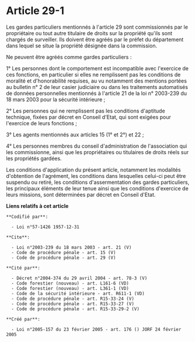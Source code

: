 # Article 29-1

Les gardes particuliers mentionnés à l'article 29 sont commissionnés par le propriétaire ou tout autre titulaire de droits
sur la propriété qu'ils sont chargés de surveiller. Ils doivent être agréés par le préfet du département dans lequel se situe
la propriété désignée dans la commission. 

Ne peuvent être agréés comme gardes particuliers : 

1° Les personnes dont le comportement est incompatible avec l'exercice de ces fonctions, en particulier si elles ne
remplissent pas les conditions de moralité et d'honorabilité requises, au vu notamment des mentions portées au bulletin n° 2
de leur casier judiciaire ou dans les traitements automatisés de données personnelles mentionnés à l'article 21 de la loi n°
2003-239 du 18 mars 2003 pour la sécurité intérieure ; 

2° Les personnes qui ne remplissent pas les conditions d'aptitude technique, fixées par décret en Conseil d'Etat, qui sont
exigées pour l'exercice de leurs fonctions ; 

3° Les agents mentionnés aux articles 15 (1° et 2°) et 22 ; 

4° Les personnes membres du conseil d'administration de l'association qui les commissionne, ainsi que les propriétaires ou
titulaires de droits réels sur les propriétés gardées. 

Les conditions d'application du présent article, notamment les modalités d'obtention de l'agrément, les conditions dans
lesquelles celui-ci peut être suspendu ou retiré, les conditions d'assermentation des gardes particuliers, les principaux
éléments de leur tenue ainsi que les conditions d'exercice de leurs missions, sont déterminées par décret en Conseil d'Etat.

**Liens relatifs à cet article**

	**Codifié par**:

	  - Loi n°57-1426 1957-12-31

	**Cite**:

	  - Loi n°2003-239 du 18 mars 2003 - art. 21 (V)
	  - Code de procédure pénale - art. 15 (V)
	  - Code de procédure pénale - art. 29 (V)

	**Cité par**:

	  - Décret n°2004-374 du 29 avril 2004 - art. 78-3 (V)
	  - Code forestier (nouveau) - art. L161-6 (VD)
	  - Code forestier (nouveau) - art. L361-1 (VD)
	  - Code de la sécurité intérieure - art. R611-1 (VD)
	  - Code de procédure pénale - art. R15-33-24 (V)
	  - Code de procédure pénale - art. R15-33-27 (V)
	  - Code de procédure pénale - art. R15-33-29-2 (V)

	**Créé par**:

	  - Loi n°2005-157 du 23 février 2005 - art. 176 () JORF 24 février 2005
